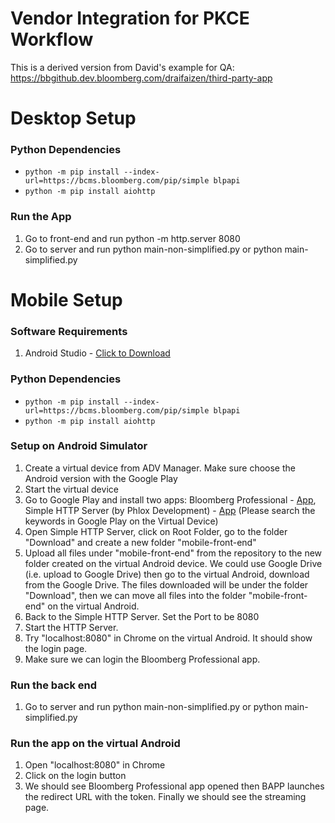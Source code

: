 Vendor Integration for PKCE Workflow
====================================

This is a derived version from David's example for QA: https://bbgithub.dev.bloomberg.com/draifaizen/third-party-app

Desktop Setup
====================================

### Python Dependencies
- `python -m pip install --index-url=https://bcms.bloomberg.com/pip/simple blpapi`
- `python -m pip install aiohttp`

### Run the App
1. Go to front-end and run python -m http.server 8080
2. Go to server and run python main-non-simplified.py or python main-simplified.py


Mobile Setup
====================================

### Software Requirements
1. Android Studio - [Click to Download](https://developer.android.com/studio/?gclid=CjwKCAjwzaSLBhBJEiwAJSRokpgT-K1UQBkbDh63lunacRe1tIn0eVSGDytE_y0sAzjl2J1Uj1zoNhoCPn0QAvD_BwE&gclsrc=aw.ds)

### Python Dependencies
- `python -m pip install --index-url=https://bcms.bloomberg.com/pip/simple blpapi`
- `python -m pip install aiohttp`

### Setup on Android Simulator
1. Create a virtual device from ADV Manager. Make sure choose the Android version with the Google Play
2. Start the virtual device
3. Go to Google Play and install two apps: Bloomberg Professional - [App](https://play.google.com/store/apps/details?id=com.bloomberg.android.anywhere&hl=en_US&gl=US), Simple HTTP Server (by Phlox Development) - [App](https://play.google.com/store/apps/details?id=com.phlox.simpleserver&hl=en_US&gl=US) (Please search the keywords in Google Play on the Virtual Device)
4. Open Simple HTTP Server, click on Root Folder, go to the folder "Download" and create a new folder "mobile-front-end"
5. Upload all files under "mobile-front-end" from the repository to the new folder created on the virtual Android device. We could use Google Drive (i.e. upload to Google Drive) then go to the virtual Android, download from the Google Drive. The files downloaded will be under the folder "Download", then we can move all files into the folder "mobile-front-end" on the virtual Android.
6. Back to the Simple HTTP Server. Set the Port to be 8080
7. Start the HTTP Server.
8. Try "localhost:8080" in Chrome on the virtual Android. It should show the login page.
9. Make sure we can login the Bloomberg Professional app.

### Run the back end
1. Go to server and run python main-non-simplified.py or python main-simplified.py

### Run the app on the virtual Android
1. Open "localhost:8080" in Chrome
2. Click on the login button
3. We should see Bloomberg Professional app opened then BAPP launches the redirect URL with the token. Finally we should see the streaming page.
